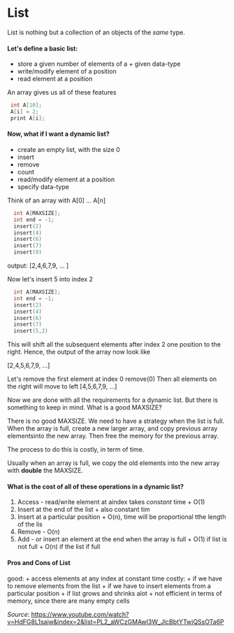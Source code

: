 # List

List is nothing but a collection of an objects of the *same* type.

#### Let's define a basic list:
  + store a given number of elements of a + given data-type
  + write/modify element of a position
  + read element at a position

An array gives us all of these features

``` c
 int A[10];
 A[i] = 2;
 print A[i];
```

#### Now, what if I want a dynamic list?
  + create an empty list, with the size 0
  + insert
  + remove
  + count
  + read/modify element at a position
  + specify data-type


Think of an array with
A[0] ... A[n]


``` c
  int A[MAXSIZE];
  int end = -1;
  insert(2)
  insert(4)
  insert(6)
  insert(7)
  insert(9)
```

output: [2,4,6,7,9, ... ]

Now let's insert 5 into index 2
``` c
  int A[MAXSIZE];
  int end = -1;
  insert(2)
  insert(4)
  insert(6)
  insert(7)
  insert(5,2)
```
This will shift all the subsequent elements after index 2 one position to the right.  Hence, the output of the array now look like

[2,4,5,6,7,9, ...]

Let's remove the first element at index 0
remove(0)
Then all elements on the right will move to left
[4,5,6,7,9, ...]

Now we are done with all the requirements for a dynamic list.  But there is something to keep in mind.  What is a good MAXSIZE?

There is no good MAXSIZE.  We need to have a strategy when the list is full.  When the array is full, create a new larger array, and copy previous array elementsinto the new array.  Then free the memory for the previous array.

The process to do this is costly, in term of time.

Usually when an array is full, we copy the old elements into the new array with **double** the MAXSIZE.

#### What is the cost of all of these operations in a dynamic list?
  1. Access - read/write element at aindex takes *constant* time
    + O(1)
  2. Insert at the end of the list
    + also constant tim
  3. Insert at a particular position
    + O(n), time will be proportional tthe length of the lis
  4. Remove - O(n)
  5. Add - or insert an element at the end when the array is full
    + O(1) if list is not full
    + O(n) if the list if full

#### Pros and Cons of List
good:
    + access elements at any index at constant time
costly:
    + if we have to remove elements from the list
    + if we have to insert elements from a particular position
    + if list grows and shrinks alot
    + not efficient in terms of memory, since there are many empty cells


*Source*: https://www.youtube.com/watch?v=HdFG8L1sajw&index=2&list=PL2_aWCzGMAwI3W_JlcBbtYTwiQSsOTa6P
